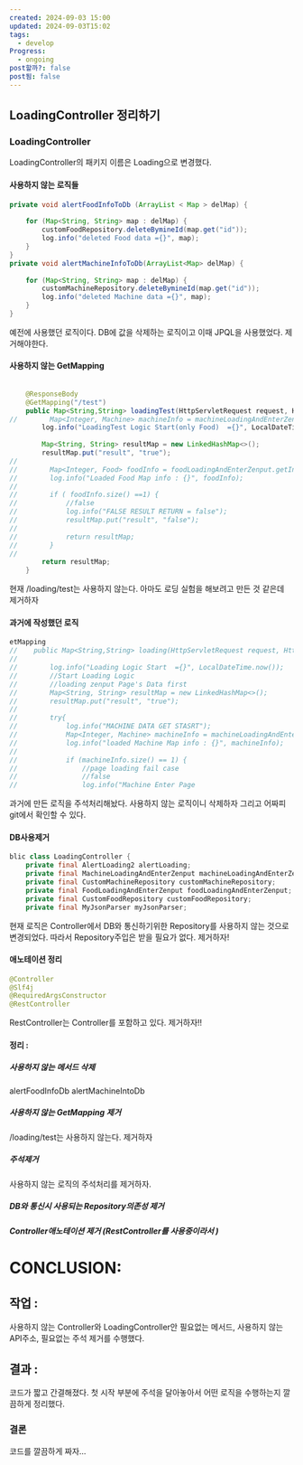 ```yaml
---
created: 2024-09-03 15:00
updated: 2024-09-03T15:02
tags:
  - develop
Progress:
  - ongoing
post할까?: false
post됨: false
---
```

## LoadingController 정리하기

### LoadingController
LoadingController의 패키지 이름은 Loading으로 변경했다. 
#### 사용하지 않는 로직들
```java
private void alertFoodInfoToDb (ArrayList < Map > delMap) {  
  
    for (Map<String, String> map : delMap) {  
        customFoodRepository.deleteBymineId(map.get("id"));  
        log.info("deleted Food data ={}", map);  
    }  
}  
private void alertMachineInfoToDb(ArrayList<Map> delMap) {  
  
    for (Map<String, String> map : delMap) {  
        customMachineRepository.deleteBymineId(map.get("id"));  
        log.info("deleted Machine data ={}", map);  
    }  
}
```

예전에 사용했던 로직이다. DB에 값을 삭제하는 로직이고 이때 JPQL을 사용했었다. 제거해야한다.

#### 사용하지 않는 GetMapping
```java
  
    @ResponseBody  
    @GetMapping("/test")  
    public Map<String,String> loadingTest(HttpServletRequest request, HttpServletResponse response) throws IOException {  
//        Map<Integer, Machine> machineInfo = machineLoadingAndEnterZenput.getInfo();  
        log.info("LoadingTest Logic Start(only Food)  ={}", LocalDateTime.now());  
  
        Map<String, String> resultMap = new LinkedHashMap<>();  
        resultMap.put("result", "true");  
//  
//        Map<Integer, Food> foodInfo = foodLoadingAndEnterZenput.getInfo();  
//        log.info("Loaded Food Map info : {}", foodInfo);  
//  
//        if ( foodInfo.size() ==1) {  
//            //false  
//            log.info("FALSE RESULT RETURN = false");  
//            resultMap.put("result", "false");  
//  
//            return resultMap;  
//        }  
//  
        return resultMap;  
    }
```
현재 /loading/test는 사용하지 않는다. 아마도 로딩 실험을 해보려고 만든 것 같은데 제거하자

#### 과거에 작성했던 로직 
```java
etMapping  
//    public Map<String,String> loading(HttpServletRequest request, HttpServletResponse response) throws IOException {  
//  
//        log.info("Loading Logic Start  ={}", LocalDateTime.now());  
//        //Start Loading Logic  
//        //loading zenput Page's Data first  
//        Map<String, String> resultMap = new LinkedHashMap<>();  
//        resultMap.put("result", "true");  
//  
//        try{  
//            log.info("MACHINE DATA GET STASRT");  
//            Map<Integer, Machine> machineInfo = machineLoadingAndEnterZenput.getInfo();  
//            log.info("loaded Machine Map info : {}", machineInfo);  
//  
//            if (machineInfo.size() == 1) {  
//                //page loading fail case  
//                //false  
//                log.info("Machine Enter Page
```

과거에 만든 로직을 주석처리해놨다. 사용하지 않는 로직이니 삭제하자 그리고 어짜피 git에서 확인할 수 있다.

#### DB사용제거
```java
blic class LoadingController {  
    private final AlertLoading2 alertLoading;  
    private final MachineLoadingAndEnterZenput machineLoadingAndEnterZenput;  
    private final CustomMachineRepository customMachineRepository;  
    private final FoodLoadingAndEnterZenput foodLoadingAndEnterZenput;  
    private final CustomFoodRepository customFoodRepository;  
    private final MyJsonParser myJsonParser;
```

현재 로직은 Controller에서 DB와 통신하기위한 Repository를 사용하지 않는 것으로 변경되었다.  따라서 Repository주입은 받을 필요가 없다. 제거하자!


#### 애노테이션 정리
``` java
@Controller  
@Slf4j  
@RequiredArgsConstructor  
@RestController
```

RestController는 Controller를 포함하고 있다. 제거하자!!

#### 정리 :
##### 사용하지 않는 메서드 삭제
alertFoodInfoDb
alertMachineIntoDb 

##### 사용하지 않는 GetMapping 제거
/loading/test는 사용하지 않는다. 제거하자

##### 주석제거
사용하지 않는 로직의 주석처리를 제거하자.

##### DB와 통신시 사용되는 Repository의존성 제거

##### Controller애노테이션 제거 (RestController를 사용중이라서 )

# CONCLUSION:
## 작업 :
사용하지 않는 Controller와 LoadingController안 필요없는 메서드, 사용하지 않는 API주소, 필요없는 주석 제거를 수행했다.

## 결과 :
코드가 짧고 간결해졌다. 
첫 시작 부분에 주석을 달아놓아서 어떤 로직을 수행하는지 깔끔하게 정리했다.
### 결론
코드를 깔끔하게 짜자... 